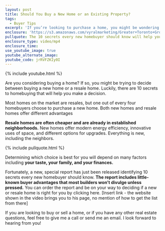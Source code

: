 ```yaml
---
layout: post
title: Should You Buy a New Home or an Existing Property?
tags:
  - Buyer Tips
excerpt: 'If you’re looking to purchase a home, you might be wondering if you should buy new or go with a resale home. There’s actually a special report that will help you make that decision.'
enclosure: 'https://s3.amazonaws.com/vyralmarketing/Greater+Toronto+Group/Greater+Toronto+Group-+Should+You+Buy+a+New+Home+or+an+Existing+Property.mp4'
pullquote: The 10 secrets every new homebuyer should know will help you decide which type of home is right for you.
enclosure_type: video/mp4
enclosure_time:
use_youtube_image: true
youtube_alternate_image:
youtube_code: jrRVFZKIy0I
---
```



{% include youtube.html %}

Are you considering buying a home? If so, you might be trying to decide between buying a new home or a resale home. Luckily, there are 10 secrets to homebuying that will help you make a decision.&nbsp;

Most homes on the market are resales, but one out of every four homebuyers choose to purchase a new home. Both new homes and resale homes offer different advantages&nbsp;

**Resale homes are often cheaper and are already in established neighborhoods.** New homes offer modern energy efficiency, innovative uses of space, and different options for upgrades. Everything is new, including the neighbors.&nbsp;

{% include pullquote.html %}

Determining which choice is best for you will depend on many factors including **your taste, your family, and your finances.&nbsp;**

Fortunately, a new, special report has just been released identifying 10 secrets every new homebuyer should know. **The report includes little-known buyer advantages that most builders won’t divulge unless pressed.** You can order the report and be on your way to deciding if a new or resale home is right for you by clicking here. [Insert link - the website shown in the video brings you to his page, no mention of how to get the list from there]&nbsp;

If you are looking to buy or sell a home, or if you have any other real estate questions, feel free to give me a call or send me an email. I look forward to hearing from you!&nbsp;